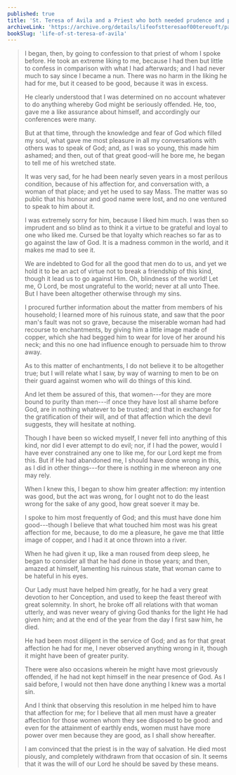 ```yaml
---
published: true
title: 'St. Teresa of Avila and a Priest who both needed prudence and purity'
archiveLink: 'https://archive.org/details/lifeofstteresaof00tereuoft/page/27?view=theater'
bookSlug: 'life-of-st-teresa-of-avila'
---
```


> I began, then, by going to confession to that priest of whom I spoke before. He took an extreme liking to me, because I had then but little to confess in comparison with what I had afterwards; and I had never much to say since I became a nun. There was no harm in the liking he had for me, but it ceased to be good, because it was in excess.
>
> He clearly understood that I was determined on no account whatever to do anything whereby God might be seriously offended. He, too, gave me a like assurance about himself, and accordingly our conferences were many.
>
> But at that time, through the knowledge and fear of God which filled my soul, what gave me most pleasure in all my conversations with others was to speak of God; and, as I was so young, this made him ashamed; and then, out of that great good-will he bore me, he began to tell me of his wretched state.
>
> It was very sad, for he had been nearly seven years in a most perilous condition, because of his affection for, and conversation with, a woman of that place; and yet he used to say Mass. The matter was so public that his honour and good name were lost, and no one ventured to speak to him about it.
>
> I was extremely sorry for him, because I liked him much. I was then so imprudent and so blind as to think it a virtue to be grateful and loyal to one who liked me. Cursed be that loyalty which reaches so far as to go against the law of God. It is a madness common in the world, and it makes me mad to see it.
>
> We are indebted to God for all the good that men do to us, and yet we hold it to be an act of virtue not to break a friendship of this kind, though it lead us to go against Him. Oh, blindness of the world! Let me, O Lord, be most ungrateful to the world; never at all unto Thee. But I have been altogether otherwise through my sins.
>
> I procured further information about the matter from members of his household; I learned more of his ruinous state, and saw that the poor man's fault was not so grave, because the miserable woman had had recourse to enchantments, by giving him a little image made of copper, which she had begged him to wear for love of her around his neck; and this no one had influence enough to persuade him to throw away.
>
> As to this matter of enchantments, I do not believe it to be altogether true; but I will relate what I saw, by way of warning to men to be on their guard against women who will do things of this kind.
>
> And let them be assured of this, that women---for they are more bound to purity than men---if once they have lost all shame before God, are in nothing whatever to be trusted; and that in exchange for the gratification of their will, and of that affection which the devil suggests, they will hesitate at nothing.
>
> Though I have been so wicked myself, I never fell into anything of this kind, nor did I ever attempt to do evil; nor, if I had the power, would I have ever constrained any one to like me, for our Lord kept me from this. But if He had abandoned me, I should have done wrong in this, as I did in other things---for there is nothing in me whereon any one may rely.
>
> When I knew this, I began to show him greater affection: my intention was good, but the act was wrong, for I ought not to do the least wrong for the sake of any good, how great soever it may be.
>
> I spoke to him most frequently of God; and this must have done him good---though I believe that what touched him most was his great affection for me, because, to do me a pleasure, he gave me that little image of copper, and I had it at once thrown into a river.
>
> When he had given it up, like a man roused from deep sleep, he began to consider all that he had done in those years; and then, amazed at himself, lamenting his ruinous state, that woman came to be hateful in his eyes.
>
> Our Lady must have helped him greatly, for he had a very great devotion to her Conception, and used to keep the feast thereof with great solemnity. In short, he broke off all relations with that woman utterly, and was never weary of giving God thanks for the light He had given him; and at the end of the year from the day I first saw him, he died.
>
> He had been most diligent in the service of God; and as for that great affection he had for me, I never observed anything wrong in it, though it might have been of greater purity.
>
> There were also occasions wherein he might have most grievously offended, if he had not kept himself in the near presence of God. As I said before, I would not then have done anything I knew was a mortal sin.
>
> And I think that observing this resolution in me helped him to have that affection for me; for I believe that all men must have a greater affection for those women whom they see disposed to be good: and even for the attainment of earthly ends, women must have more power over men because they are good, as I shall show hereafter.
>
> I am convinced that the priest is in the way of salvation. He died most piously, and completely withdrawn from that occasion of sin. It seems that it was the will of our Lord he should be saved by these means.
